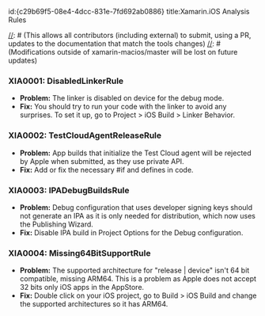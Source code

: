 id:{c29b69f5-08e4-4dcc-831e-7fd692ab0886}
title:Xamarin.iOS Analysis Rules

[//]: # (The original file resides under https://github.com/xamarin/xamarin-macios/tree/master/docs/website/)
[//]: # (This allows all contributors (including external) to submit, using a PR, updates to the documentation that match the tools changes)
[//]: # (Modifications outside of xamarin-macios/master will be lost on future updates)

<h3><a name="XIA0001"/>XIA0001: DisabledLinkerRule</h3>

* **Problem:** The linker is disabled on device for the debug mode.
* **Fix:** You should try to run your code with the linker to avoid any surprises.
To set it up, go to Project > iOS Build > Linker Behavior.

<h3><a name="XIA0002"/>XIA0002: TestCloudAgentReleaseRule</h3>

* **Problem:** App builds that initialize the Test Cloud agent will be rejected by Apple when submitted, as they use private API.
* **Fix:** Add or fix the necessary #if and defines in code.

<h3><a name="XIA0003"/>XIA0003: IPADebugBuildsRule</h3>

* **Problem:** Debug configuration that uses developer signing keys should not generate an IPA as it is only needed for distribution, which now uses the Publishing Wizard.
* **Fix:** Disable IPA build in Project Options for the Debug configuration.

<h3><a name="XIA0004"/>XIA0004: Missing64BitSupportRule</h3>

* **Problem:** The supported architecture for "release | device" isn't 64 bit compatible, missing ARM64. This is a problem as Apple does not accept 32 bits only iOS apps in the AppStore.
* **Fix:** Double click on your iOS project, go to Build > iOS Build and change the supported architectures so it has ARM64.

